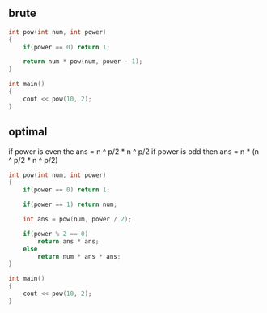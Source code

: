 ## brute
```cpp
int pow(int num, int power)
{
	if(power == 0) return 1;

	return num * pow(num, power - 1);
}

int main()
{
	cout << pow(10, 2);
}
```

## optimal

if power is even the ans = n ^ p/2 * n ^ p/2
if power is odd then ans = n * (n ^ p/2 * n ^ p/2)
```cpp
int pow(int num, int power)
{
	if(power == 0) return 1;

	if(power == 1) return num;

	int ans = pow(num, power / 2);

	if(power % 2 == 0)
		return ans * ans;
	else
		return num * ans * ans; 
}

int main()
{
	cout << pow(10, 2);
}
```
